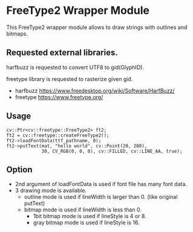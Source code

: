 FreeType2 Wrapper Module
==========================

This FreeType2 wrapper module allows to draw strings with outlines and bitmaps.

Requested external libraries.
------------------------------
harfbuzz is requested to convert UTF8 to gid(GlyphID).

freetype library is requested to rasterize given gid.

- harfbuzz https://www.freedesktop.org/wiki/Software/HarfBuzz/
- freetype https://www.freetype.org/

Usage
-----------

```
cv::Ptr<cv::freetype::FreeType2> ft2;
ft2 = cv::freetype::createFreeType2();
ft2->loadFontData(ttf_pathname, 0);
ft2->putText(mat, "hello world", cv::Point(20, 200),
             30, CV_RGB(0, 0, 0), cv::FILLED, cv::LINE_AA, true);
```

Option
------------
- 2nd argument of loadFontData is used if font file has many font data.
- 3 drawing mode is available.
    - outline mode is used if lineWidth is larger than 0. (like original putText)
    - bitmap  mode is used if lineWidth is less than 0.
        - 1bit bitmap mode is used if lineStyle is 4 or 8.
        - gray bitmap mode is used if lineStyle is 16.
